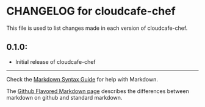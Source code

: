 # CHANGELOG for cloudcafe-chef

This file is used to list changes made in each version of cloudcafe-chef.

## 0.1.0:

* Initial release of cloudcafe-chef

- - -
Check the [Markdown Syntax Guide](http://daringfireball.net/projects/markdown/syntax) for help with Markdown.

The [Github Flavored Markdown page](http://github.github.com/github-flavored-markdown/) describes the differences between markdown on github and standard markdown.
